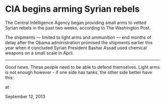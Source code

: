 # CIA begins arming Syrian rebels
The Central Intelligence Agency began providing small arms to vetted Syrian rebels in the past two weeks, according to The Washington Post.

The shipments — limited to light arms and ammunition — end months of delay after the Obama administration promised the shipments earlier this year when it concluded Syrian President Bashar Assad used chemical weapons on a small scale in April.

---

Good news. These people need to be able to defend themselves. Light arms is not enough however - if one side has tanks, the other side better have this:








at

September 12, 2013















